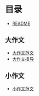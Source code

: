 # 目录

* [README](README.md)

## 大作文
* [大作文范文](<考研英语一大作文范文.md>)
* [大作文指导](<考研英语一大作文指导.md>)
## 小作文
* [小作文范文](<考研英语一小作文范文.md>)
